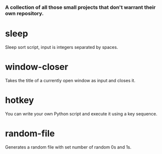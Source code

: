 ### A collection of all those small projects that don't warrant their own repository.

# sleep

Sleep sort script, input is integers separated by spaces.

# window-closer

Takes the title of a currently open window as input and closes it.

# hotkey

You can write your own Python script and execute it using a key sequence.

# random-file

Generates a random file with set number of random 0s and 1s.
